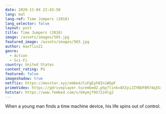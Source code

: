 ```yaml
---
date: 2020-11-04 22:43:50
lang: mal
lang-ref: Time Jumpers (2018)
lang_selector: false
layout: post
title: Time Jumpers (2018)
image: /assets/images/503.jpg
featured_image: /assets/images/503.jpg
author: maxflix21
genre:
  - Action
  - Sci-Fi
country: United States
content_rating: PG
featured: false
imageshadow: true
netflix: https://movstar.xyz/embed/CuFgEyh8IniWGpF
primeVideo: https://gdriveplayer.to/embed2.php?link=8X3yiJZYBbF0R74q3SxsHwqfW98%252F5YqgBDwp8HjTpC5KjRLIyJNrfFbBTbYB1FiePL9GEhFrRw5HoEeTb67FOp%252FWcluM9%252FWuQ4NnG3hlFjLcM4i4AqLHXt7BGKekpCtf%252BRB0cNI5ORyQ9Z1%252F8iEgMjOV%252Bmy5BtwPvRNV%252Bs9h8ORljFDCkqtUU6V7UwQK7J3HE%253D
hotstar: https://www.fembed.com/v/64ymjf057224lg2
---
```

 When a young man finds a time machine device, his life spins out of control.